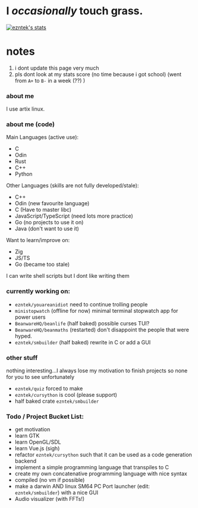 # I _occasionally_ touch grass.
[![ezntek's stats](https://github-readme-stats.vercel.app/api?username=ezntek&count_private=true&show_icons=true&bg_color=1e1e2e&text_color=cdd6f4&icon_color=cba6f7&title_color=94e2d5)](https://github.com/anuraghazra/github-readme-stats)

# notes
1. i dont update this page very much
2. pls dont look at my stats score (no time because i got school) (went from `A+` to `B-` in a week (??) )

### about me

I use artix linux.

### about me (code)
Main Languages (active use):
* C
* Odin
* Rust
* C++
* Python

Other Languages (skills are not fully developed/stale):
* C++
* Odin (new favourite language)
* C (Have to master libc)
* JavaScript/TypeScript (need lots more practice)
* Go (no projects to use it on)
* Java (don't want to use it)

Want to learn/improve on:
* Zig
* JS/TS
* Go (became too stale)

I can write shell scripts but I dont like writing them

### currently working on:

* `ezntek/youareanidiot` need to continue trolling people
* `ministopwatch` (offline for now) minimal terminal stopwatch app for power users
* `BeanwareHQ/beanlife` (half baked) possible curses TUI?
* `BeanwareHQ/beanmaths` (restarted) don't disappoint the people that were hyped.
* `ezntek/smbuilder` (half baked) rewrite in C or add a GUI

### other stuff

nothing interesting...I always lose my motivation to finish projects so none for you to see unfortunately

* `ezntek/quiz` forced to make
* `ezntek/cursython` is cool (please support)
* half baked crate `ezntek/smbuilder`


### Todo / Project Bucket List:

* get motivation
* learn GTK
* learn OpenGL/SDL
* learn Vue.js (sigh)
* refactor `ezntek/cursython` such that it can be used as a code generation backend
* implement a simple programming language that transpiles to C
* create my own concatenative programming language with nice syntax
 * compiled (no vm if possible)
* make a darwin AND linux SM64 PC Port launcher (edit: `ezntek/smbuilder`) with a nice GUI
* Audio visualizer (with FFTs!)
